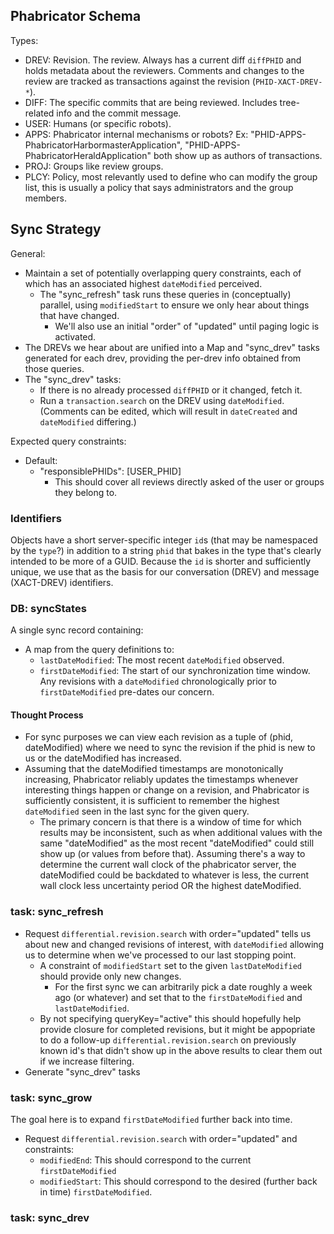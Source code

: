 ## Phabricator Schema

Types:
- DREV: Revision.  The review.  Always has a current diff `diffPHID` and holds
  metadata about the reviewers.  Comments and changes to the review are tracked
  as transactions against the revision (`PHID-XACT-DREV-*`).
- DIFF: The specific commits that are being reviewed.  Includes tree-related
  info and the commit message.
- USER: Humans (or specific robots).
- APPS: Phabricator internal mechanisms or robots?  Ex:
  "PHID-APPS-PhabricatorHarbormasterApplication",
  "PHID-APPS-PhabricatorHeraldApplication" both show up as authors of
  transactions.
- PROJ: Groups like review groups.
- PLCY: Policy, most relevantly used to define who can modify the group list,
  this is usually a policy that says administrators and the group members.

## Sync Strategy

General:
- Maintain a set of potentially overlapping query constraints, each of which
  has an associated highest `dateModified` perceived.
  - The "sync_refresh" task runs these queries in (conceptually) parallel,
    using `modifiedStart` to ensure we only hear about things that have changed.
    - We'll also use an initial "order" of "updated" until paging logic is
      activated.
- The DREVs we hear about are unified into a Map and "sync_drev" tasks generated
  for each drev, providing the per-drev info obtained from those queries.
- The "sync_drev" tasks:
  - If there is no already processed `diffPHID` or it changed, fetch it.
  - Run a `transaction.search` on the DREV using `dateModified`.  (Comments can
    be edited, which will result in `dateCreated` and `dateModified` differing.)

Expected query constraints:
- Default:
  - "responsiblePHIDs": [USER_PHID]
    - This should cover all reviews directly asked of the user or groups they
      belong to.

### Identifiers ###

Objects have a short server-specific integer `id`s (that may be namespaced by
the `type`?) in addition to a string `phid` that bakes in the type that's
clearly intended to be more of a GUID.  Because the `id` is shorter and
sufficiently unique, we use that as the basis for our conversation (DREV) and
message (XACT-DREV) identifiers.

### DB: syncStates ###

A single sync record containing:
- A map from the query definitions to:
  - `lastDateModified`: The most recent `dateModified` observed.
  - `firstDateModified`: The start of our synchronization time window.  Any
    revisions with a `dateModified` chronologically prior to `firstDateModified`
    pre-dates our concern.


#### Thought Process

- For sync purposes we can view each revision as a tuple of (phid, dateModified)
  where we need to sync the revision if the phid is new to us or the
  dateModified has increased.
- Assuming that the dateModified timestamps are monotonically increasing,
  Phabricator reliably updates the timestamps whenever interesting things
  happen or change on a revision, and Phabricator is sufficiently consistent, it
  is sufficient to remember the highest `dateModified` seen in the last sync for
  the given query.
  - The primary concern is that there is a window of time for which results may
    be inconsistent, such as when additional values with the same "dateModified"
    as the most recent "dateModified" could still show up (or values from before
    that).  Assuming there's a way to determine the current wall clock of the
    phabricator server, the dateModified could be backdated to whatever is less,
    the current wall clock less uncertainty period OR the highest dateModified.

### task: sync_refresh ###
- Request `differential.revision.search` with order="updated"
  tells us about new and changed revisions of interest, with `dateModified`
  allowing us to determine when we've processed to our last stopping point.
  - A constraint of `modifiedStart` set to the given `lastDateModified` should
    provide only new changes.
    - For the first sync we can arbitrarily pick a date roughly a week ago
      (or whatever) and set that to the `firstDateModified` and
      `lastDateModified`.
  - By not specifying queryKey="active" this should hopefully help provide
    closure for completed revisions, but it might be appopriate to do a
    follow-up `differential.revision.search` on previously known id's that
    didn't show up in the above results to clear them out if we increase
    filtering.
- Generate "sync_drev" tasks

### task: sync_grow ###

The goal here is to expand `firstDateModified` further back into time.

- Request `differential.revision.search` with order="updated" and
  constraints:
  - `modifiedEnd`: This should correspond to the current `firstDateModified`
  - `modifiedStart`: This should correspond to the desired (further back in
    time) `firstDateModified`.

### task: sync_drev ###

